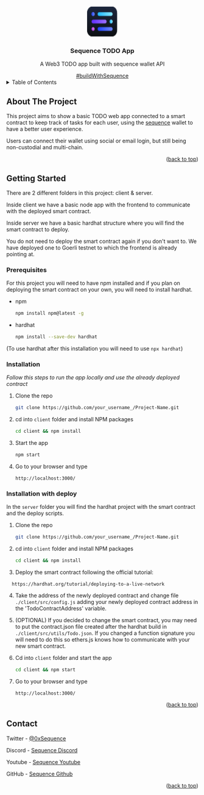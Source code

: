 
<!-- PROJECT LOGO -->
<br />
<div align="center">
  <a href="https://sequence.xyz">
    <img src="./sequence-icon.svg" alt="Logo" width="80" height="80">
  </a>

  <h3 align="center">Sequence TODO App</h3>

  <p align="center">
    A Web3 TODO app built with sequence wallet API 
  </p>
  <a href="https://twitter.com/search?q=%23buildwithsequence&src=typed_query">#buildWithSequence</a>
</div>



<!-- TABLE OF CONTENTS -->
<details>
  <summary>Table of Contents</summary>
  <ol>
    <li>
      <a href="#about-the-project">About The Project</a>
    </li>
    <li>
      <a href="#getting-started">Getting Started</a>
      <ul>
        <li><a href="#prerequisites">Prerequisites</a></li>
        <li><a href="#installation">Installation</a></li>
        <li><a href="#installation-with-deploy">Installation & Deploy</a></li>
      </ul>
    </li>
     <li>
      <a href="#contact">Contact</a>
    </li>
  </ol>
</details>



<!-- ABOUT THE PROJECT -->
## About The Project

This project aims to show a basic TODO web app connected to a smart contract to keep track of tasks for each user, using the [sequence] wallet to have a better user experience. 

Users can connect their wallet using social or email login, but still being non-custodial and multi-chain.

<p align="right">(<a href="#readme-top">back to top</a>)</p>

<!-- GETTING STARTED -->
## Getting Started

There are 2 different folders in this project: client & server.

Inside client we have a basic node app with the frontend to communicate with the deployed smart contract.

Inside server we have a basic hardhat structure where you will find the smart contract to deploy.

You do not need to deploy the smart contract again if you don't want to. We have deployed one to Goerli testnet to which the frontend is already pointing at.

### Prerequisites

For this project you will need to have npm installed and if you plan on deploying the smart contract on your own, you will need to install hardhat.

* npm
  ```sh
  npm install npm@latest -g
  ```
  
 * hardhat
    ```sh
    npm install --save-dev hardhat
    ```
  (To use hardhat after this installation you will need to use `npx hardhat`)

### Installation

_Follow this steps to run the app locally and use the already deployed contract_

1. Clone the repo
   ```sh
   git clone https://github.com/your_username_/Project-Name.git
   ```
2. cd into `client` folder and install NPM packages
   ```sh
   cd client && npm install
   ```
3. Start the app
   ```sh
   npm start
   ```
4. Go to your browser and type
    ```
    http://localhost:3000/
    ```
### Installation with deploy

In the `server` folder you will find the hardhat project with the smart contract and the deploy scripts.

1. Clone the repo
   ```sh
   git clone https://github.com/your_username_/Project-Name.git
   ```
2. cd into `client` folder and install NPM packages
   ```sh
   cd client && npm install
   ```
3. Deploy the smart contract following the official tutorial:
  ```
    https://hardhat.org/tutorial/deploying-to-a-live-network
  ```
4. Take the address of the newly deployed contract and change file `./client/src/config.js` adding your newly deployed contract address in the 'TodoContractAddress' variable.

5. (OPTIONAL) If you decided to change the smart contract, you may need to put the contract.json file created after the hardhat build in `./client/src/utils/Todo.json`. If you changed a function signature you will need to do this so ethers.js knows how to communicate with your new smart contract.

6. Cd into `client` folder and start the app
   ```sh
   cd client && npm start
   ```
7. Go to your browser and type
    ```
    http://localhost:3000/
    ```
    
<p align="right">(<a href="#readme-top">back to top</a>)</p>


<!-- CONTACT -->
## Contact

Twitter - [@0xSequence](https://twitter.com/0xsequence)

Discord - [Sequence Discord](https://discord.gg/sequence)

Youtube - [Sequence Youtube](https://www.youtube.com/channel/UC1zHgUyV-doddTcnFNqt62Q)

GitHub - [Sequence Github](https://github.com/0xsequence)

<p align="right">(<a href="#readme-top">back to top</a>)</p>


<!-- MARKDOWN LINKS & IMAGES -->
[sequence]: https://sequence.xyz
[buildWithSequence]: https://twitter.com/search?q=%23buildwithsequence&src=typed_query
